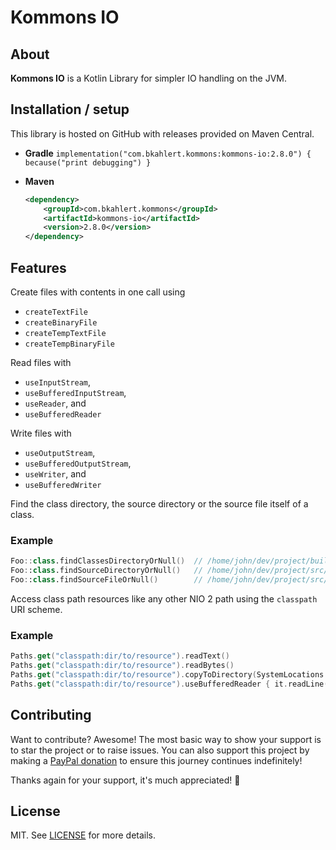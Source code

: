 # Kommons IO

## About

**Kommons IO** is a Kotlin Library for simpler IO handling on the JVM.

## Installation / setup

This library is hosted on GitHub with releases provided on Maven Central.

* **Gradle** `implementation("com.bkahlert.kommons:kommons-io:2.8.0") { because("print debugging") }`

* **Maven**
  ```xml
  <dependency>
      <groupId>com.bkahlert.kommons</groupId>
      <artifactId>kommons-io</artifactId>
      <version>2.8.0</version>
  </dependency>
  ```

## Features

Create files with contents in one call using

- `createTextFile`
- `createBinaryFile`
- `createTempTextFile`
- `createTempBinaryFile`

Read files with

- `useInputStream`,
- `useBufferedInputStream`,
- `useReader`, and
- `useBufferedReader`

Write files with

- `useOutputStream`,
- `useBufferedOutputStream`,
- `useWriter`, and
- `useBufferedWriter`

Find the class directory, the source directory or the source file itself of a class.

### Example

```kotlin
Foo::class.findClassesDirectoryOrNull()  // /home/john/dev/project/build/classes/kotlin/jvm/test
Foo::class.findSourceDirectoryOrNull()   // /home/john/dev/project/src/jvmTest/kotlin
Foo::class.findSourceFileOrNull()        // /home/john/dev/project/src/jvmTest/kotlin/packages/source.kt
```

Access class path resources like any other NIO 2 path using the `classpath` URI scheme.

### Example

```kotlin
Paths.get("classpath:dir/to/resource").readText()
Paths.get("classpath:dir/to/resource").readBytes()
Paths.get("classpath:dir/to/resource").copyToDirectory(SystemLocations.Temp)
Paths.get("classpath:dir/to/resource").useBufferedReader { it.readLine() }
```

## Contributing

Want to contribute?
Awesome!
The most basic way to show your support is to star the project or to raise issues.
You can also support this project by making a [PayPal donation](https://www.paypal.me/bkahlert) to ensure this journey continues indefinitely!

Thanks again for your support, it's much appreciated! :pray:

## License

MIT. See [LICENSE](../LICENSE) for more details.
